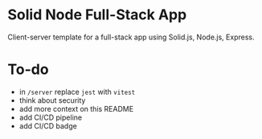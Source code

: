 # Solid Node Full-Stack App

Client-server template for a full-stack app using Solid.js, Node.js, Express.


# To-do

- in `/server` replace `jest` with `vitest`
- think about security
- add more context on this README
- add CI/CD pipeline
- add CI/CD badge